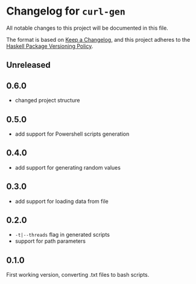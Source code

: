 # Changelog for `curl-gen`

All notable changes to this project will be documented in this file.

The format is based on [Keep a Changelog](https://keepachangelog.com/en/1.0.0/),
and this project adheres to the
[Haskell Package Versioning Policy](https://pvp.haskell.org/).

## Unreleased

## 0.6.0

- changed project structure

## 0.5.0

- add support for Powershell scripts generation

## 0.4.0

- add support for generating random values

## 0.3.0

- add support for loading data from file

## 0.2.0

- `-t|--threads` flag in generated scripts
- support for path parameters

## 0.1.0

First working version, converting .txt files to bash scripts.
